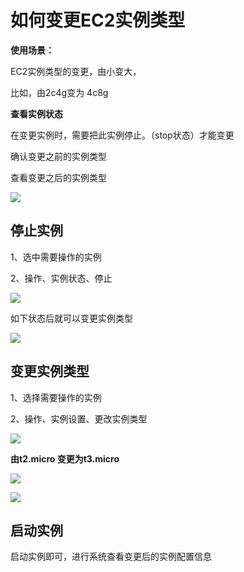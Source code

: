 # 如何变更EC2实例类型

**使用场景：**

EC2实例类型的变更，由小变大，

比如，由2c4g变为 4c8g 

**查看实例状态**

在变更实例时，需要把此实例停止。（stop状态）才能变更

确认变更之前的实例类型

查看变更之后的实例类型

![](https://awschinawiki.s3.cn-northwest-1.amazonaws.com.cn/docs/compute/change_ec2_type/01.png)

## 停止实例

1、选中需要操作的实例

2、操作、实例状态、停止

![](https://awschinawiki.s3.cn-northwest-1.amazonaws.com.cn/docs/compute/change_ec2_type/02.png)

如下状态后就可以变更实例类型

![](https://awschinawiki.s3.cn-northwest-1.amazonaws.com.cn/docs/compute/change_ec2_type/03.png)

## 变更实例类型

1、选择需要操作的实例

2、操作、实例设置、更改实例类型

![](https://awschinawiki.s3.cn-northwest-1.amazonaws.com.cn/docs/compute/change_ec2_type/04.png)

**由t2.micro 变更为t3.micro**

![](https://awschinawiki.s3.cn-northwest-1.amazonaws.com.cn/docs/compute/change_ec2_type/05.png)

![](https://awschinawiki.s3.cn-northwest-1.amazonaws.com.cn/docs/compute/change_ec2_type/06.png)

## 启动实例

启动实例即可，进行系统查看变更后的实例配置信息







